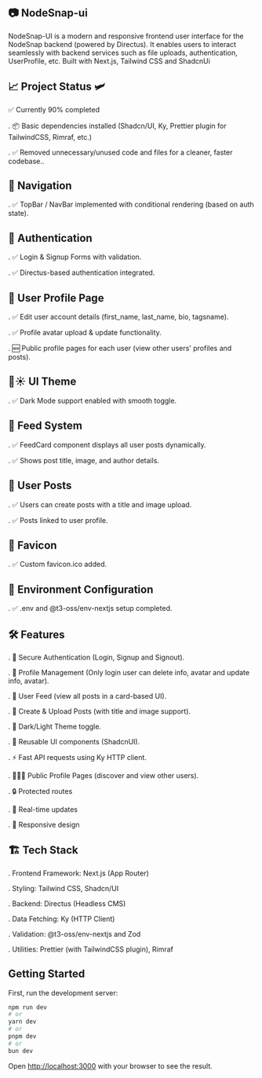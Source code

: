 ## 📷 NodeSnap-ui

NodeSnap-UI is a modern and responsive frontend user interface for the NodeSnap backend (powered by Directus). It enables users to interact seamlessly with backend services such as file uploads, authentication, UserProfile, etc. Built with Next.js, Tailwind CSS and ShadcnUi

## 📈 Project Status 🛩️

✅ Currently 90% completed

. 📦 Basic dependencies installed (Shadcn/UI, Ky, Prettier plugin for TailwindCSS, Rimraf, etc.)

. ✅ Removed unnecessary/unused code and files for a cleaner, faster codebase..

## 🔗 Navigation

. ✅ TopBar / NavBar implemented with conditional rendering (based on auth state).

## 🔐 Authentication

. ✅ Login & Signup Forms with validation.

. ✅ Directus-based authentication integrated.

## 👤 User Profile Page

. ✅ Edit user account details (first_name, last_name, bio, tagsname).

. ✅ Profile avatar upload & update functionality.

. 🆕 Public profile pages for each user (view other users' profiles and posts).

## 🌙☀️ UI Theme

. ✅ Dark Mode support enabled with smooth toggle.

## 📰 Feed System

. ✅ FeedCard component displays all user posts dynamically.

. ✅ Shows post title, image, and author details.

## 📝 User Posts

. ✅ Users can create posts with a title and image upload.

. ✅ Posts linked to user profile.

## 🧿 Favicon

. ✅ Custom favicon.ico added.

## 🔧 Environment Configuration

. ✅ .env and @t3-oss/env-nextjs setup completed.

## 🛠️ Features

. 🔐 Secure Authentication (Login, Signup and Signout).

. 👤 Profile Management (Only login user can delete info, avatar and update info, avatar).

. 📰 User Feed (view all posts in a card-based UI).

. 📝 Create & Upload Posts (with title and image support).

. 🌙 Dark/Light Theme toggle.

. 🧩 Reusable UI components (ShadcnUI).

. ⚡ Fast API requests using Ky HTTP client.

. 🧑‍🤝‍🧑 Public Profile Pages (discover and view other users).

. 🔒 Protected routes

. 🔁 Real-time updates

. 📲 Responsive design

## 🏗️ Tech Stack

. Frontend Framework: Next.js (App Router)

. Styling: Tailwind CSS, Shadcn/UI

. Backend: Directus (Headless CMS)

. Data Fetching: Ky (HTTP Client)

. Validation: @t3-oss/env-nextjs and Zod

. Utilities: Prettier (with TailwindCSS plugin), Rimraf

## Getting Started

First, run the development server:

```bash
npm run dev
# or
yarn dev
# or
pnpm dev
# or
bun dev
```

Open [http://localhost:3000](http://localhost:3000) with your browser to see the result.
